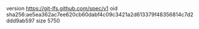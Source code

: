 version https://git-lfs.github.com/spec/v1
oid sha256:ae5ea362ac7ee620cb60dabf4c09c3421a2d613379f48356814c7d2ddd9ab597
size 5750
